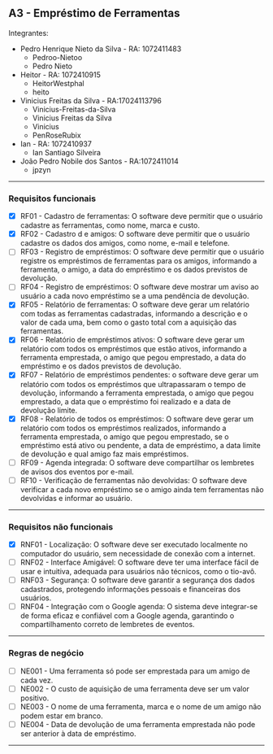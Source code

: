 
A3 - Empréstimo de Ferramentas 
---
Integrantes:
* Pedro Henrique Nieto da Silva - RA: 1072411483
	* Pedroo-Nietoo
	* Pedro Nieto
* Heitor - RA: 1072410915
	* HeitorWestphal
	* heito
* Vinicius Freitas da Silva - RA:17024113796
	* Vinicius-Freitas-da-Silva
	* Vinicius Freitas da Silva
	* Vinicius
	* PenRoseRubix
* Ian - RA: 1072410937
	* Ian Santiago Silveira
* João Pedro Nobile dos Santos - RA:1072411014
	* jpzyn
---
### **Requisitos funcionais**

 - [x] RF01	- Cadastro de ferramentas: O software deve permitir que o usuário cadastre as ferramentas, como nome, marca e custo.
 - [x] RF02 - Cadastro d  e amigos: O software deve permitir que o usuário cadastre os dados dos amigos, como nome, e-mail e telefone.
 - [ ] RF03 - Registro de empréstimos: O software deve permitir que o usuário registre os empréstimos de ferramentas para os amigos, informando a ferramenta, o amigo, a data do empréstimo e os dados previstos de devolução.
 - [ ] RF04 - Registro de empréstimos: O software deve mostrar um aviso ao usuário a cada novo empréstimo se a uma pendência de devolução.
 - [x] RF05 - Relatório de ferramentas: O software deve gerar um relatório com todas as ferramentas cadastradas, informando a descrição e o valor de cada uma, bem como o gasto total com a aquisição das ferramentas.
 - [x] RF06 - Relatório de empréstimos ativos: O software deve gerar um relatório com todos os empréstimos que estão ativos, informando a ferramenta emprestada, o amigo que pegou emprestado, a data do empréstimo e os dados previstos de devolução.
 - [x] RF07 - Relatório de empréstimos pendentes: o software deve gerar um relatório com todos os empréstimos que ultrapassaram o tempo de devolução, informando a ferramenta emprestada, o amigo que pegou emprestado, a data que o empréstimo foi realizado e a data de devolução limite.
- [x]  RF08 - Relatório de todos os empréstimos: O software deve gerar um relatório com todos os empréstimos realizados, informando a ferramenta emprestada, o amigo que pegou emprestado, se o empréstimo está ativo ou pendente, a data de empréstimo, a data limite de devolução e qual amigo faz mais empréstimos.
 - [ ] RF09 - Agenda integrada: O software deve compartilhar os lembretes de avisos dos eventos por e-mail.
 - [ ] RF10 - Verificação de ferramentas não devolvidas: O software deve verificar a cada novo empréstimo se o amigo ainda tem ferramentas não devolvidas e informar ao usuário.

 ---
### Requisitos não funcionais

- [x] RNF01 - Localização: O software deve ser executado localmente no computador do usuário, sem necessidade de conexão com a internet.
- [ ] RNF02 - Interface Amigável: O software deve ter uma interface fácil de usar e intuitiva, adequada para usuários não técnicos, como o tio-avô.	
- [ ] RNF03 - Segurança: O software deve garantir a segurança dos dados cadastrados, protegendo informações pessoais e financeiras dos usuários.
- [ ] RNF04 -  Integração com o Google agenda: O sistema deve integrar-se de forma eficaz e confiável com a Google agenda, garantindo o compartilhamento correto de lembretes de eventos.

---
### Regras de negócio
- [ ] NE001 - Uma ferramenta só pode ser emprestada para um amigo de cada vez.
- [ ] NE002 - O custo de aquisição de uma ferramenta deve ser um valor positivo.
- [ ] NE003 - O nome de uma ferramenta, marca e o nome de um amigo não podem estar em branco.
- [ ] NE004 - Data de devolução de uma ferramenta emprestada não pode ser anterior à data de empréstimo.

---

